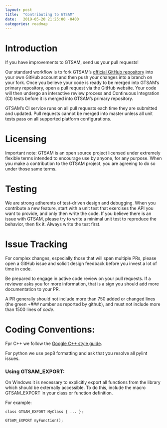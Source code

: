 ```yaml
---
layout: post
title:  "Contributing to GTSAM"
date:   2019-05-20 21:25:00 -0400
categories: roadmap
---
```


# Introduction
If you have improvements to GTSAM, send us your pull requests!

Our standard workflow is to fork GTSAM’s [official GitHub repository](https://github.com/borglab/gtsam) into your own GitHub account and then push your changes into a branch on your fork. Once you believe your code is ready to be merged into GTSAM’s primary repository, open a pull request via the GitHub website. Your code will then undergo an interactive review process and Continuous Integration (CI) tests before it is merged into GTSAM’s primary repository.

GTSAM’s CI service runs on all pull requests each time they are submitted and updated. Pull requests cannot be merged into master unless all unit tests pass on all supported platform configurations.

<!-- We would like to hear about your success stories if you’ve used GTSAM in your own projects. Please consider contributing to our GTSAM Gallery by editing doc/gallery.rst and submitting a pull request with the update! -->

# Licensing

Important note: GTSAM is an open source project licensed under extremely flexible terms intended to encourage use by anyone, for any purpose. When you make a contribution to the GTSAM project, you are agreeing to do so under those same terms.

# Testing

We are strong adherents of test-driven design and debugging. When you contribute a new feature, start with a unit test that exercises the API you want to provide, and only then write the code. If you believe there is an issue with GTSAM, please try to write a minimal unit test to reproduce the behavior, then fix it. Always write the test first.

# Issue Tracking

For complex changes, especially those that will span multiple PRs, please open a GitHub issue and solicit design feedback before you invest a lot of time in code.

Be prepared to engage in active code review on your pull requests. If a reviewer asks you for more information, that is a sign you should add more documentation to your PR.

A PR generally should not include more than 750 added or changed lines (the green +### number as reported by github), and must not include more than 1500 lines of *code*.

# Coding Conventions:

Fpr C++ we follow the [Google C++ style guide](https://google.github.io/styleguide/cppguide.html). 

For python we use pep8 formatting and ask that you resolve all pylint issues.

### Using GTSAM_EXPORT:

On Windows it is necessary to explicitly export all functions from the library which should be externally accessible. To do this, include the macro GTSAM_EXPORT in your class or function definition.

For example:
```
class GTSAM_EXPORT MyClass { ... };

GTSAM_EXPORT myFunction();
```